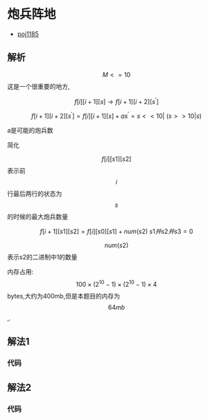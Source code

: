# 炮兵阵地

 - [poj1185]()

## 解析

$$ M <= 10$$这是一个很重要的地方,


```math
f[i][i+1][s] \rightarrow f[i+1][i+2][s^']
```

```math
f[i+1][i+2][s^']  = f[i][i+1][s] + a
s^' =  s<<10 | ~( s>>10 | s)
```

a是可能的炮兵数


简化

$$f[i][s1][s2]$$表示前$$i$$行最后两行的状态为$$s$$的时候的最大炮兵数量

```math
f[i+1][s1][s2] = f[i][s0][s1] + num(s2)\ s1 并 s2 并 s3 = 0
```

$$num(s2)$$ 表示s2的二进制中1的数量

内存占用:$$100 \times (2^10-1) \times (2^10-1) \times 4$$bytes,大约为400mb,但是本题目的内存为$$64mb$$,.


## 解法1

### 代码

## 解法2

### 代码
